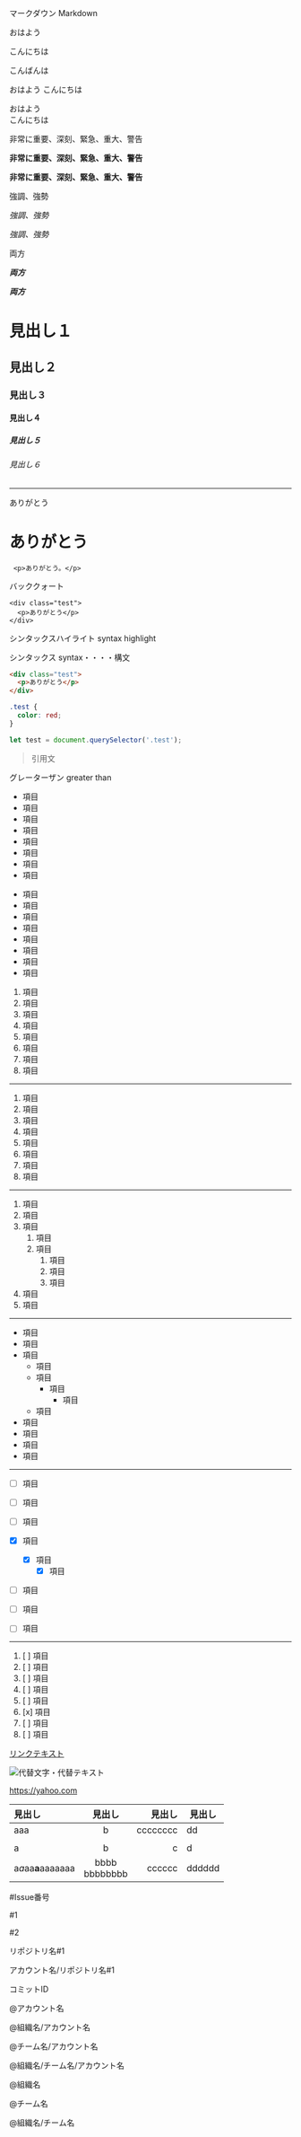 マークダウン
Markdown


おはよう

こんにちは

こんばんは



おはよう
こんにちは



おはよう  
こんにちは



非常に重要、深刻、緊急、重大、警告

**非常に重要、深刻、緊急、重大、警告**

__非常に重要、深刻、緊急、重大、警告__



強調、強勢

*強調、強勢*

_強調、強勢_



両方

***両方***

___両方___



# 見出し１
## 見出し２
### 見出し３
#### 見出し４
##### 見出し５
###### 見出し６

---

<p>ありがとう</p>

<h1>ありがとう</h1>



` <p>ありがとう。</p>`


バッククォート



    <div class="test">
      <p>ありがとう</p>
    </div>



シンタックスハイライト
syntax highlight

シンタックス
syntax・・・・構文

```html
<div class="test">
  <p>ありがとう</p>
</div>
```



```css
.test {
  color: red;
}
```



```javascript
let test = document.querySelector('.test');
```



> 引用文

グレーターザン
greater than



- 項目
- 項目
- 項目
- 項目
- 項目
- 項目
- 項目
- 項目



* 項目
* 項目
* 項目
* 項目
* 項目
* 項目
* 項目
* 項目



1. 項目
1. 項目
1. 項目
1. 項目
1. 項目
1. 項目
1. 項目
1. 項目



---



1. 項目
1. 項目
1. 項目
1. 項目
1. 項目
3. 項目
1. 項目
1. 項目



---



1. 項目
1. 項目
1. 項目
    1. 項目
    1. 項目
         1. 項目
         1. 項目
         1. 項目
1. 項目
1. 項目



---



- 項目
- 項目
- 項目
    - 項目
    - 項目
      - 項目
        - 項目
    - 項目
- 項目
- 項目
- 項目
- 項目



---



- [ ] 項目
- [ ] 項目
- [ ] 項目
- [x] 項目
    - [x] 項目
        - [x] 項目
- [ ] 項目
- [ ] 項目
- [ ] 項目



---

1. [ ] 項目
1. [ ] 項目
1. [ ] 項目
1. [ ] 項目
1. [ ] 項目
1. [x] 項目
1. [ ] 項目
1. [ ] 項目



[リンクテキスト](https://yahoo.com)



![代替文字・代替テキスト](dist/images/cafe.jpg)



https://yahoo.com



|見出し|見出し|見出し|見出し|
|:-|:-:|-:|-|
|aaa|b|cccccccc|dd|
|||||
|a|b|c|d|
|a*a*aa**a**aaaaaaa|bbbb<br>bbbbbbbb|cccccc|dddddd|




#Issue番号

#1

#2



リポジトリ名#1

アカウント名/リポジトリ名#1



コミットID



@アカウント名

@組織名/アカウント名

@チーム名/アカウント名

@組織名/チーム名/アカウント名

@組織名

@チーム名

@組織名/チーム名
